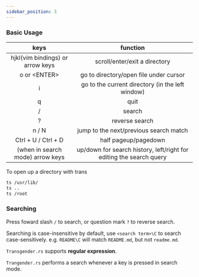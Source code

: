 ```yaml
---
sidebar_position: 3
---
```


### Basic Usage

| keys                             | function                                                            |
| :---:                            | :---:                                                               |
| hjkl(vim bindings) or arrow keys | scroll/enter/exit a directory                                       |
| o or \<ENTER\>                   | go to directory/open file under cursor                              |
| i                                | go to the current directory (in the left window)                    |
| q                                | quit                                                                |
| /                                | search                                                              |
| ?                                | reverse search                                                      |
| n / N                            | jump to the next/previous search match                              |
| Ctrl + U / Ctrl + D              | half pageup/pagedown                                                |
| (when in search mode) arrow keys | up/down for search history, left/right for editing the search query |

To open up a directory with trans
```bash
ts /usr/lib/
ts ..
ts /root
```

### Searching

Press foward slash `/` to search, or question mark `?` to reverse search.

Searching is case-insensitive by default, use `<search term>\C` to search
case-sensitively. e.g. `README\C` will match `README.md`, but not `readme.md`.

`Transgender.rs` supports **regular expression**.

`Trangender.rs` performs a search whenever a key is pressed in search mode.
